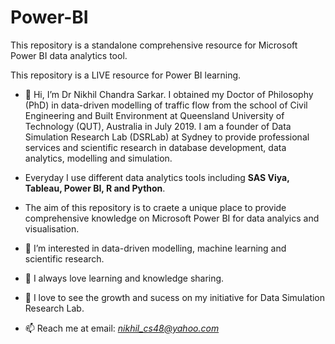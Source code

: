 # Power-BI
This repository is a standalone comprehensive resource for Microsoft Power BI data analytics tool.

This repository is a LIVE resource for Power BI learning.

- 👋 Hi, I’m Dr Nikhil Chandra Sarkar. I obtained my Doctor of Philosophy (PhD) in data-driven modelling of traffic flow from the school of Civil Engineering and Built Environment at Queensland University of Technology (QUT), Australia in July 2019. I am a founder of Data Simulation Research Lab (DSRLab) at Sydney to provide professional services and scientific research in database development, data analytics, modelling and simulation.
- Everyday I use different data analytics tools including **SAS Viya, Tableau, Power BI, R and Python**.
- The aim of this repository is to craete a unique place to provide comprehensive knowledge on Microsoft Power BI for data analyics and visualisation.

- 👀 I’m interested in data-driven modelling, machine learning and scientific research.
- 🌱 I always love learning and knowledge sharing.
- 💞️ I love to see the growth and sucess on my initiative for Data Simulation Research Lab.
- 📫 Reach me at email: *nikhil_cs48@yahoo.com*

<!---
NikhilChandraSarkar/NikhilChandraSarkar is a ✨ special ✨ repository because its `README.md` (this file) appears on your GitHub profile.
You can click the Preview link to take a look at your changes.
--->
